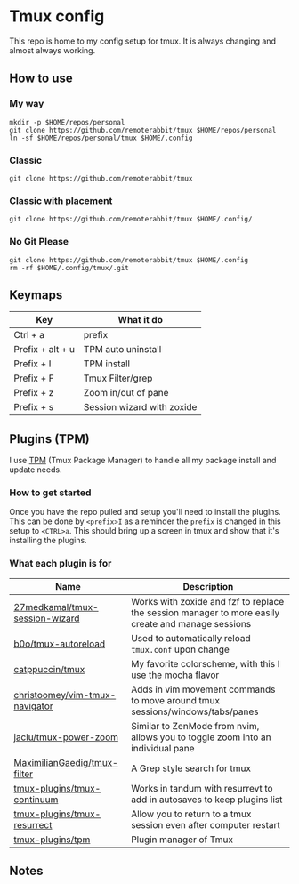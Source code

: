 # Tmux config

This repo is home to my config setup for tmux. It is always changing and almost always working.

## How to use

### My way

```shell
mkdir -p $HOME/repos/personal
git clone https://github.com/remoterabbit/tmux $HOME/repos/personal
ln -sf $HOME/repos/personal/tmux $HOME/.config
```

### Classic

```shell
git clone https://github.com/remoterabbit/tmux
```

### Classic with placement

```shell
git clone https://github.com/remoterabbit/tmux $HOME/.config/
```

### No Git Please

```shell
git clone https://github.com/remoterabbit/tmux $HOME/.config
rm -rf $HOME/.config/tmux/.git
```

## Keymaps

| Key | What it do |
| --- | ---------- |
| Ctrl + a | prefix |
| Prefix + alt + u | TPM auto uninstall |
| Prefix + I | TPM install |
| Prefix + F | Tmux Filter/grep |
| Prefix + z | Zoom in/out of pane |
| Prefix + s | Session wizard with zoxide |

## Plugins (TPM)

I use [TPM](https://github.com/tmux-plugins/tpm) (Tmux Package Manager) to handle all my package install and update needs.

### How to get started

Once you have the repo pulled and setup you'll need to install the plugins. This can be done by `<prefix>I` as a reminder the `prefix` is changed in
this setup to `<CTRL>a`.
This should bring up a screen in tmux and show that it's installing the plugins.

### What each plugin is for

| Name | Description |
| ---- | ----------- |
| [27medkamal/tmux-session-wizard](https://github.com/27medkamal/tmux-session-wizard) | Works with zoxide and fzf to replace the session manager to more easily create and manage sessions |
| [b0o/tmux-autoreload](https://github.com/b0o/tmux-autoreload) | Used to automatically reload `tmux.conf` upon change |
| [catppuccin/tmux](https://github.com/catppuccin/tmux) | My favorite colorscheme, with this I use the mocha flavor |
| [christoomey/vim-tmux-navigator](https://github.com/christoomey/vim-tmux-navigator) | Adds in vim movement commands to move around tmux sessions/windows/tabs/panes |
| [jaclu/tmux-power-zoom](https://github.com/jaclu/tmux-power-zoom) | Similar to ZenMode from nvim, allows you to toggle zoom into an individual pane |
| [MaximilianGaedig/tmux-filter](https://github.com/MaximilianGaedig/tmux-filter) | A Grep style search for tmux |
| [tmux-plugins/tmux-continuum](https://github.com/tmux-plugins/tmux-continuum) | Works in tandum with resurrevt to add in autosaves to keep plugins list |
| [tmux-plugins/tmux-resurrect](https://github.com/tmux-plugins/tmux-resurrect) | Allow you to return to a tmux session even after computer restart |
| [tmux-plugins/tpm](https://github.com/tmux-plugins/tpm) | Plugin manager of Tmux |

## Notes
